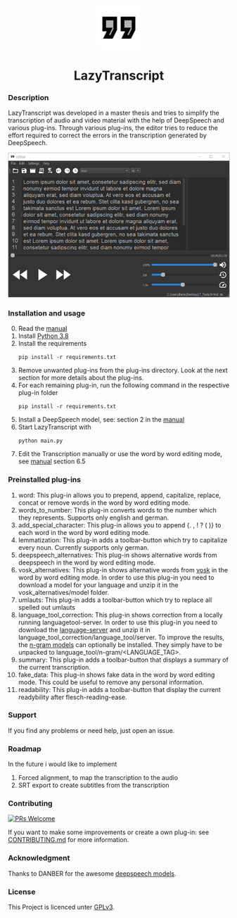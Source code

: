 <p align="center">
  <a href="" rel="noopener">
 <img width=100px height=100px src="assets/icons/neutral/quote.png" alt="Project logo"></a>
</p>

<h1 align="center">LazyTranscript</h1>

### Description
LazyTranscript was developed in a master thesis and tries to simplify the transcription of audio and video material with the help of DeepSpeech and various plug-ins.
Through various plug-ins, the editor tries to reduce the effort required to correct the errors in the transcription generated by DeepSpeech.

<p align="center">
  <a href="" rel="noopener">
 <img width=650px src="assets/readme/editor_2.png" alt="editor"></a>
</p>

### Installation and usage

0. Read the [manual](assets/docs/manual.pdf) 
1. Install [Python 3.8](https://www.python.org/downloads/)
2. Install the requirements 
   ```
   pip install -r requirements.txt
   ```
3. Remove unwanted plug-ins from the plug-ins directory. Look at the next section for more details about the plug-ins.
4. For each remaining plug-in, run the following command in the respective plug-in folder
    ```
   pip install -r requirements.txt
   ```
5. Install a DeepSpeech model, see: section 2 in the [manual](assets/docs/manual.pdf) 
6. Start LazyTranscript with
    ```
    python main.py
    ```
7. Edit the Transcription manually or use the word by word editing mode, see [manual](assets/docs/manual.pdf)  section 6.5

### Preinstalled plug-ins
1. word: This plug-in allows you to prepend, append, capitalize, replace, concat or remove words in the word by word editing mode.
2. words_to_number: This plug-in converts words to the number which they represents. Supports only english and german.
3. add_special_character: This plug-in allows you to append {. , ! ? ( )} to each word in the word by word editing mode.
4. lemmatization: This plug-in adds a toolbar-button which try to capitalize every noun. Currently supports only german.
5. deepspeech_alternatives: This plug-in shows alternative words from deepspeech in the word by word editing mode.
6. vosk_alternatives: This plug-in shows alternative words from [vosk](https://alphacephei.com/vosk/) in the word by word editing mode. In order to use this plug-in you need to download a model for your language and unzip it in the vosk_alternatives/model folder.
7. umlauts: This plug-in adds a toolbar-button which try to replace all spelled out umlauts 
8. language_tool_correction: This plug-in shows correction from a locally running languagetool-server. In order to use this plug-in you need to download the [language-server](https://dev.languagetool.org/http-server) and unzip it in language_tool_correction/language_tool/server. 
To improve the results, the [n-gram models](https://dev.languagetool.org/finding-errors-using-n-gram-data) can optionally be installed. They simply have to be unpacked to language_tool/n-gram/<LANGUAGE_TAG>.
9. summary: This plug-in adds a toolbar-button that displays a summary of the current transcription.
10. fake_data: This plug-in shows fake data in the word by word editing mode. This could be useful to remove any personal information.
11. readability: This plug-in adds a toolbar-button that display the current readybility after flesch-reading-ease.

### Support
If you find any problems or need help, just open an issue.

### Roadmap
In the future i would like to implement
1. Forced alignment, to map the transcription to the audio
2. SRT export to create subtitles from the transcription

### Contributing
[![PRs Welcome](https://img.shields.io/badge/PRs-welcome-brightgreen.svg?style=flat-square)](https://egghead.io/courses/how-to-contribute-to-an-open-source-project-on-github) 

If you want to make some improvements or create a own plug-in: see [CONTRIBUTING.md](CONTRIBUTING.md) for more information.

### Acknowledgment
Thanks to DANBER for the awesome [deepspeech models](https://gitlab.com/Jaco-Assistant/deepspeech-polyglot). 

### License
This Project is licenced unter [GPLv3](COPYING.txt).

